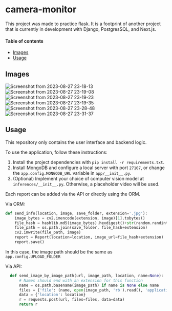 # camera-monitor

This project was made to practice flask. It is a footprint of another project that is currently in development with Django, PostgresSQL, and Next.js.

#### Table of contents
  * [Images](#images)
  * [Usage](#usage)

## Images

![Screenshot from 2023-08-27 23-18-13](https://github.com/RenderV/camera-monitor/assets/92237089/31c19c60-82e1-45b6-94dd-57f273cfcf67)
![Screenshot from 2023-08-27 23-19-08](https://github.com/RenderV/camera-monitor/assets/92237089/614c0bb5-a8c3-416f-87d5-4f7593ea9e74)
![Screenshot from 2023-08-27 23-19-23](https://github.com/RenderV/camera-monitor/assets/92237089/ad9ca32e-518a-4115-a592-019f6b75b527)
![Screenshot from 2023-08-27 23-19-35](https://github.com/RenderV/camera-monitor/assets/92237089/c7e254e8-ea8c-4d6c-a026-03a87c58bd50)
![Screenshot from 2023-08-27 23-28-48](https://github.com/RenderV/camera-monitor/assets/92237089/e7bd90a3-53dd-4eae-9554-768966a42acc)
![Screenshot from 2023-08-27 23-31-37](https://github.com/RenderV/camera-monitor/assets/92237089/10804703-6aac-4ffa-8625-fa5312a99ade)


## Usage

This repository only contains the user interface and backend logic.

To use the application, follow these instructions:
1. Install the project dependencies with `pip install -r requirements.txt`.
2. Install MongoDB and configure a local server with port `27107`, or change the `app.config.MONGODB_URL` variable in `app/__init__.py`.
3. (Optional) Implement your choice of computer vision model at `inferences/__init__.py`. Otherwise, a placeholder video will be used.

Each report can be added via the API or directly using the ORM.

Via ORM:
```py
def send_info(location, image, save_folder, extension='.jpg'):
    image_bytes = cv2.imencode(extension, image)[1].tobytes()
    file_hash = hashlib.md5(image_bytes).hexdigest()+str(random.randint(0, 1000000))
    file_path = os.path.join(save_folder, file_hash+extension)
    cv2.imwrite(file_path, image)
    report = Report(location=location, image_url=file_hash+extension)
    report.save()
```
In this case, the image path should be the same as `app.config.UPLOAD_FOLDER`

Via API:
```py
  def send_image_by_image_path(url, image_path, location, name=None):
      # Names should end with an extension for this function
      name = os.path.basename(image_path) if name is None else name
      files = {'file': (name, open(image_path, 'rb').read(), 'application/octet-stream')}
      data = {'location': location}
      r = requests.post(url, files=files, data=data)
      return r
```
